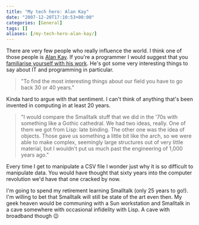 ```yaml
---
title: "My tech hero: Alan Kay"
date: "2007-12-20T17:10:53+00:00"
categories: [General]
tags: []
aliases: [/my-tech-hero-alan-kay/]
---
```


There are very few people who really influence the world. I think one of those people is <a href="https://en.wikipedia.org/wiki/Alan_Kay">Alan Kay</a>. If you're a programmer I would suggest that you <a href="http://www.mprove.de/diplom/referencesKay.html">familiarise yourself with his work</a>. He's got some very interesting things to say about IT and programming in particular.

<blockquote>"To find the most interesting things about our field you have to go back 30 or 40 years."</blockquote>

Kinda hard to argue with that sentiment. I can't think of anything that's been invented in computing in at least 20 years.

<blockquote>"I would compare the Smalltalk stuff that we did in the '70s with something like a Gothic cathedral. We had two ideas, really. One of them we got from Lisp: late binding. The other one was the idea of objects. Those gave us something a little bit like the arch, so we were able to make complex, seemingly large structures out of very little material, but I wouldn't put us much past the engineering of 1,000 years ago."</blockquote>

Every time I get to manipulate a CSV file I wonder just why it is so difficult to manipulate data. You would have thought that sixty years into the computer revolution we'd have that one cracked by now.

I'm going to spend my retirement learning Smalltalk (only 25 years to go!). I'm willing to bet that Smalltalk will still be state of the art even then. My geek heaven would be communing with a Sun workstation and Smalltalk in a cave somewhere with occasional infidelity with Lisp. A cave with broadband though :wink:
